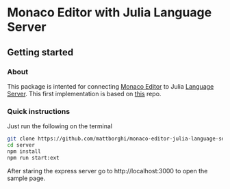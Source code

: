 # Monaco Editor with Julia Language Server

## Getting started

### About

This package is intented for connecting [Monaco Editor](https://microsoft.github.io/monaco-editor/) to Julia [Language Server](https://github.com/julia-vscode/LanguageServer.jl). This first implementation is based on [this](https://github.com/TypeFox/monaco-languageclient) repo.

### Quick instructions

Just run the following on the terminal

```bash
git clone https://github.com/mattborghi/monaco-editor-julia-language-server
cd server
npm install
npm run start:ext
```

After staring the express server go to http://localhost:3000 to open the sample page.